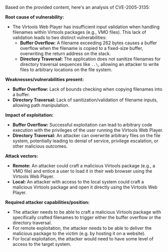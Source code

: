 Based on the provided content, here's an analysis of CVE-2005-3135:

**Root cause of vulnerability:**

*   The Virtools Web Player has insufficient input validation when handling filenames within Virtools packages (e.g., VMO files). This lack of validation leads to two distinct vulnerabilities:
    *   **Buffer Overflow:**  A filename exceeding 262 bytes causes a buffer overflow when the filename is copied to a fixed-size buffer, overwriting the return address on the stack.
    *   **Directory Traversal:** The application does not sanitize filenames for directory traversal sequences like `..\`, allowing an attacker to write files to arbitrary locations on the file system.

**Weaknesses/vulnerabilities present:**

*   **Buffer Overflow:** Lack of bounds checking when copying filenames into a buffer.
*  **Directory Traversal:** Lack of sanitization/validation of filename inputs, allowing path manipulation.

**Impact of exploitation:**

*   **Buffer Overflow:**  Successful exploitation can lead to arbitrary code execution with the privileges of the user running the Virtools Web Player.
*   **Directory Traversal:** An attacker can overwrite arbitrary files on the file system, potentially leading to denial of service, privilege escalation, or other malicious outcomes.

**Attack vectors:**

*   **Remote:** An attacker could craft a malicious Virtools package (e.g., a VMO file) and entice a user to load it in their web browser using the Virtools Web Player.
*   **Local:** An attacker with access to the local system could craft a malicious Virtools package and open it directly using the Virtools Web Player.

**Required attacker capabilities/position:**

*   The attacker needs to be able to craft a malicious Virtools package with specifically crafted filenames to trigger either the buffer overflow or the directory traversal.
*   For remote exploitation, the attacker needs to be able to deliver the malicious package to the victim (e.g. by hosting it on a website).
*   For local exploitation, the attacker would need to have some level of access to the target system.